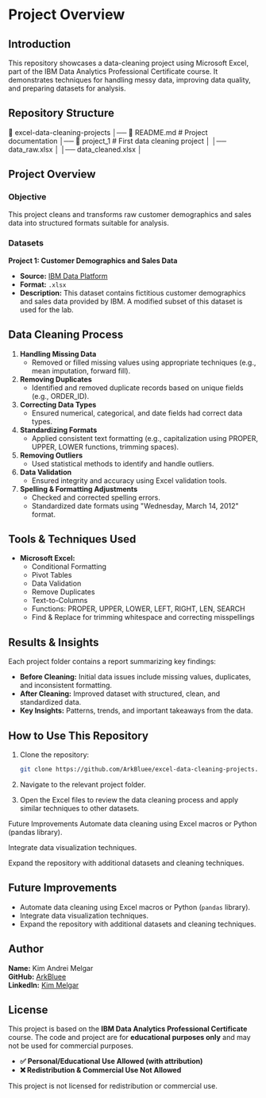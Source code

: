 # Project Overview


## Introduction

This repository showcases a data-cleaning project using Microsoft Excel, part of the IBM Data Analytics Professional Certificate course. It demonstrates techniques for handling messy data, improving data quality, and preparing datasets for analysis.

## Repository Structure

📂 excel-data-cleaning-projects │── 📄 README.md # Project documentation │── 📂 project_1 # First data cleaning project │ │── data_raw.xlsx │ │── data_cleaned.xlsx │ 


## Project Overview

### Objective

This project cleans and transforms raw customer demographics and sales data into structured formats suitable for analysis.

### Datasets

**Project 1: Customer Demographics and Sales Data**
  - **Source:** [IBM Data Platform](https://dataplatform.cloud.ibm.com/exchange/public/entry/view/f8ccaf607372882403a37d9019b3abf4)
  - **Format:** `.xlsx`
  - **Description:** This dataset contains fictitious customer demographics and sales data provided by IBM. A modified subset of this dataset is used for the lab.

## Data Cleaning Process

1. **Handling Missing Data**
   - Removed or filled missing values using appropriate techniques (e.g., mean imputation, forward fill).
2. **Removing Duplicates**
   - Identified and removed duplicate records based on unique fields (e.g., ORDER\_ID).
3. **Correcting Data Types**
   - Ensured numerical, categorical, and date fields had correct data types.
4. **Standardizing Formats**
   - Applied consistent text formatting (e.g., capitalization using PROPER, UPPER, LOWER functions, trimming spaces).
5. **Removing Outliers**
   - Used statistical methods to identify and handle outliers.
6. **Data Validation**
   - Ensured integrity and accuracy using Excel validation tools.
7. **Spelling & Formatting Adjustments**
   - Checked and corrected spelling errors.
   - Standardized date formats using "Wednesday, March 14, 2012" format.

## Tools & Techniques Used

- **Microsoft Excel:**
  - Conditional Formatting
  - Pivot Tables
  - Data Validation
  - Remove Duplicates
  - Text-to-Columns
  - Functions: PROPER, UPPER, LOWER, LEFT, RIGHT, LEN, SEARCH
  - Find & Replace for trimming whitespace and correcting misspellings

## Results & Insights

Each project folder contains a report summarizing key findings:

- **Before Cleaning:** Initial data issues include missing values, duplicates, and inconsistent formatting.
- **After Cleaning:** Improved dataset with structured, clean, and standardized data.
- **Key Insights:** Patterns, trends, and important takeaways from the data.

## How to Use This Repository

1. Clone the repository:
   ```bash
   git clone https://github.com/ArkBluee/excel-data-cleaning-projects.git
2. Navigate to the relevant project folder.

3. Open the Excel files to review the data cleaning process and apply similar techniques to other datasets.

Future Improvements
Automate data cleaning using Excel macros or Python (pandas library).

Integrate data visualization techniques.

Expand the repository with additional datasets and cleaning techniques.

## Future Improvements

- Automate data cleaning using Excel macros or Python (`pandas` library).
- Integrate data visualization techniques.
- Expand the repository with additional datasets and cleaning techniques.

## Author

**Name:** Kim Andrei Melgar  
**GitHub:** [ArkBluee](https://github.com/ArkBluee)  
**LinkedIn:** [Kim Melgar](https://www.linkedin.com/in/kim-melgar-6688981b6/)  

## License

This project is based on the **IBM Data Analytics Professional Certificate** course. The code and project are for **educational purposes only** and may not be used for commercial purposes.  

- **✅ Personal/Educational Use Allowed (with attribution)**  
- **❌ Redistribution & Commercial Use Not Allowed**  

This project is not licensed for redistribution or commercial use.
